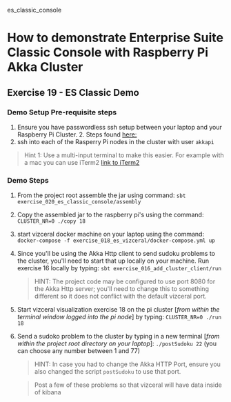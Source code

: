 es_classic_console

# How to demonstrate Enterprise Suite Classic Console with Raspberry Pi Akka Cluster
## Exercise 19 - ES Classic Demo
### Demo Setup Pre-requisite steps
1. Ensure you have passwordless ssh setup between your laptop and your Raspberry Pi Cluster. 
	2. Steps found [here:](https://github.com/lightbend/Pi-Akka-Cluster/blob/master/Hypriot-OS-Customisation-Instructions.md#configure-password-less-login-1)
2. ssh into each of the Rasperry Pi nodes in the cluster with user `akkapi`
> Hint 1: Use a multi-input terminal to make this easier. For example with a mac you can use iTerm2 [link to iTerm2](https://www.iterm2.com)
 
### Demo Steps
1. From the project root assemble the jar using command:
	`sbt exercise_020_es_classic_console/assembly`
2. Copy the assembled jar to the raspberry pi's using the command: 	`CLUSTER_NR=0 ./copy 18`
3. start vizceral docker machine on your laptop using the command: 
	`docker-compose -f exercise_018_es_vizceral/docker-compose.yml up`
4. Since you'll be using the Akka Http client to send sudoku problems to the cluster, you'll need to start that up 
locally on your machine. Run exercise 16 locally by typing:
    `sbt exercise_016_add_cluster_client/run`
    > HINT: The project code may be configured to use port 8080 for the Akka Http server; you'll need to change this to something 
            different so it does not conflict with the default vizceral port. 
5. Start vizceral visualization exercise 18 on the pi cluster [*from within the terminal window logged into the pi node*] by typing:
    `CLUSTER_NR=0 ./run 18`
6. Send a sudoko problem to the cluster by typing in a new terminal [*from within the project root directory on your laptop*]:
    `./postSudoku 22` (you can choose any number between 1 and 77)
    > HINT: In case you had to change the Akka HTTP Port, ensure you also changed the script
    `postSudoku` to use that port. 
    
    > Post a few of these problems so that vizceral will have data inside of kibana

